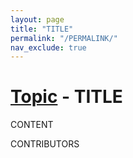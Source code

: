 ```yaml
---
layout: page
title: "TITLE"
permalink: "/PERMALINK/"
nav_exclude: true
---
```


# [Topic](../topics) - TITLE

CONTENT

CONTRIBUTORS
